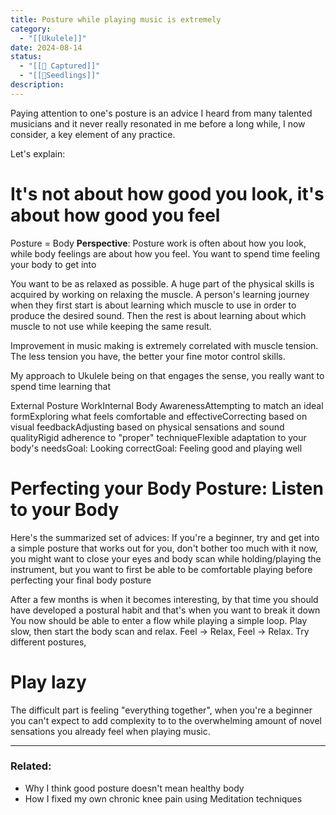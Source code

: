 ```yaml
---
title: Posture while playing music is extremely
category:
  - "[[Ukulele]]"
date: 2024-08-14
status:
  - "[[📝 Captured]]"
  - "[[🌱Seedlings]]"
description: 
---
```

Paying attention to one's posture is an advice I heard from many talented musicians and it never really resonated in me before a long while, I now consider, a key element of any practice. 

Let's explain:


# It's not about how good you look, it's about how good you feel

Posture = Body 
**Perspective**: Posture work is often about how you look, while body feelings are about how you feel.
You want to spend time feeling your body to get into 

You want to be as relaxed as possible. A huge part of the physical skills is acquired by working on relaxing the muscle.
A person's learning journey when they first start is about learning which muscle to use in order to produce the desired sound. Then the rest is about learning about which muscle to not use while keeping the same result. 

Improvement in music making is extremely correlated with muscle tension. The less tension you have, the better your fine motor control skills.

My approach to Ukulele being on that engages the sense, you really want to spend time learning that 

External Posture WorkInternal Body AwarenessAttempting to match an ideal formExploring what feels comfortable and effectiveCorrecting based on visual feedbackAdjusting based on physical sensations and sound qualityRigid adherence to "proper" techniqueFlexible adaptation to your body's needsGoal: Looking correctGoal: Feeling good and playing well


# Perfecting your Body Posture: Listen to your Body

Here's the summarized set of advices: If you're a beginner, try and get into a simple posture that works out for you, don't bother too much with it now, you might want to close your eyes and body scan while holding/playing the instrument, but you want to first be able to be comfortable playing before perfecting your final body posture

After a few months is when it becomes interesting, by that time you should have developed a postural habit and that's when you want to break it down
You now should be able to enter a flow while playing a simple loop. Play slow, then start the body scan and relax. Feel -> Relax, Feel -> Relax.  Try different postures, 

# Play lazy

The difficult part is feeling "everything together", when you're a beginner you can't expect to add complexity to to the overwhelming amount of novel sensations you already feel when playing music.   


---
### Related:

- Why I think good posture doesn't mean healthy body
- How I fixed my own chronic knee pain using Meditation techniques